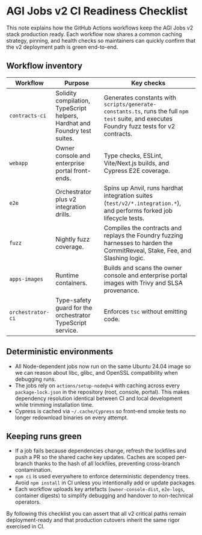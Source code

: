 # AGI Jobs v2 CI Readiness Checklist

This note explains how the GitHub Actions workflows keep the AGI Jobs v2
stack production ready. Each workflow now shares a common caching strategy,
pinning, and health checks so maintainers can quickly confirm that the v2
deployment path is green end-to-end.

## Workflow inventory

| Workflow | Purpose | Key checks |
| --- | --- | --- |
| `contracts-ci` | Solidity compilation, TypeScript helpers, Hardhat and Foundry test suites. | Generates constants with `scripts/generate-constants.ts`, runs the full `npm test` suite, and executes Foundry fuzz tests for v2 contracts. |
| `webapp` | Owner console and enterprise portal front-ends. | Type checks, ESLint, Vite/Next.js builds, and Cypress E2E coverage. |
| `e2e` | Orchestrator plus v2 integration drills. | Spins up Anvil, runs hardhat integration suites (`test/v2/*.integration.*`), and performs forked job lifecycle tests. |
| `fuzz` | Nightly fuzz coverage. | Compiles the contracts and replays the Foundry fuzzing harnesses to harden the CommitReveal, Stake, Fee, and Slashing logic. |
| `apps-images` | Runtime containers. | Builds and scans the owner console and enterprise portal images with Trivy and SLSA provenance. |
| `orchestrator-ci` | Type-safety guard for the orchestrator TypeScript service. | Enforces `tsc` without emitting code. |

## Deterministic environments

- All Node-dependent jobs now run on the same Ubuntu 24.04 image so we can
  reason about libc, glibc, and OpenSSL compatibility when debugging runs.
- The jobs rely on `actions/setup-node@v4` with caching across every
  `package-lock.json` in the repository (root, console, portal). This makes
  dependency resolution identical between CI and local development while
  trimming installation time.
- Cypress is cached via `~/.cache/Cypress` so front-end smoke tests no longer
  redownload binaries on every attempt.

## Keeping runs green

- If a job fails because dependencies change, refresh the lockfiles and push a
  PR so the shared cache key updates. Caches are scoped per-branch thanks to the
  hash of all lockfiles, preventing cross-branch contamination.
- `npm ci` is used everywhere to enforce deterministic dependency trees. Avoid
  `npm install` in CI unless you intentionally add or update packages.
- Each workflow uploads key artefacts (`owner-console-dist`, `e2e-logs`,
  container digests) to simplify debugging and handover to non-technical
  operators.

By following this checklist you can assert that all v2 critical paths remain
deployment-ready and that production cutovers inherit the same rigor exercised
in CI.

